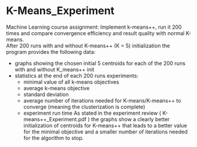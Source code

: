 # K-Means_Experiment

Machine Learning course assignment: Implement k-means++, run it 200 times and compare convergence efficiency and result quality with normal K-means.</br>
After 200 runs with and without K-means++ (K = 5) initialization the program provides the following data:
  - graphs showing the chosen initial 5 centroids for each of the 200 runs with and without K_means++ init
  - statistics at the end of each 200 runs experiments:
    - minimal value of all k-means objectives
    - average k-means objective
    - standard deviation
    - average number of iterations needed for K-means/K-means++ to converge (meaning the clusterization is complete)
    - experiment run time
As stated in the experiment review ( K-means++_Experiment.pdf ) the graphs show a clearly better initialization of centroids for K-means++ that leads to a better value for the minimal objective and a smaller number of iterations needed for the algorithm to stop.   

